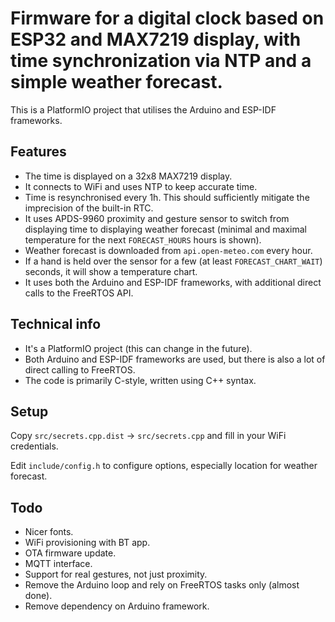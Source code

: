 # Firmware for a digital clock based on ESP32 and MAX7219 display, with time synchronization via NTP and a simple weather forecast.

This is a PlatformIO project that utilises the Arduino and ESP-IDF frameworks.

## Features

- The time is displayed on a 32x8 MAX7219 display.
- It connects to WiFi and uses NTP to keep accurate time.
- Time is resynchronised every 1h. This should sufficiently mitigate the imprecision of the built-in RTC.
- It uses APDS-9960 proximity and gesture sensor to switch from displaying time to displaying weather forecast (minimal and maximal temperature for the next `FORECAST_HOURS` hours is shown).
- Weather forecast is downloaded from `api.open-meteo.com` every hour.
- If a hand is held over the sensor for a few (at least `FORECAST_CHART_WAIT`) seconds, it will show a temperature chart.
- It uses both the Arduino and ESP-IDF frameworks, with additional direct calls to the FreeRTOS API.

## Technical info

- It's a PlatformIO project (this can change in the future).
- Both Arduino and ESP-IDF frameworks are used, but there is also a lot of direct calling to FreeRTOS.
- The code is primarily C-style, written using C++ syntax.

## Setup

Copy `src/secrets.cpp.dist` → `src/secrets.cpp` and fill in your WiFi credentials.

Edit `include/config.h` to configure options, especially location for weather forecast.

## Todo

- Nicer fonts.
- WiFi provisioning with BT app.
- OTA firmware update.
- MQTT interface.
- Support for real gestures, not just proximity.
- Remove the Arduino loop and rely on FreeRTOS tasks only (almost done).
- Remove dependency on Arduino framework.
